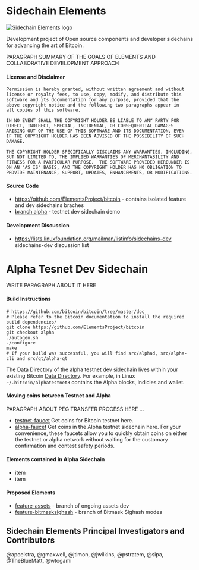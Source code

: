 # Sidechain Elements
![Sidechain Elements logo](http://i.imgur.com/Vbhiqop.png)

Development project of Open source components and developer sidechains for advancing the art of Bitcoin.

PARAGRAPH SUMMARY OF THE GOALS OF ELEMENTS AND COLLABORATIVE DEVELOPMENT APPROACH

#### License and Disclaimer
```
Permission is hereby granted, without written agreement and without
license or royalty fees, to use, copy, modify, and distribute this
software and its documentation for any purpose, provided that the
above copyright notice and the following two paragraphs appear in
all copies of this software.

IN NO EVENT SHALL THE COPYRIGHT HOLDER BE LIABLE TO ANY PARTY FOR
DIRECT, INDIRECT, SPECIAL, INCIDENTAL, OR CONSEQUENTIAL DAMAGES
ARISING OUT OF THE USE OF THIS SOFTWARE AND ITS DOCUMENTATION, EVEN
IF THE COPYRIGHT HOLDER HAS BEEN ADVISED OF THE POSSIBILITY OF SUCH
DAMAGE.

THE COPYRIGHT HOLDER SPECIFICALLY DISCLAIMS ANY WARRANTIES, INCLUDING,
BUT NOT LIMITED TO, THE IMPLIED WARRANTIES OF MERCHANTABILITY AND
FITNESS FOR A PARTICULAR PURPOSE.  THE SOFTWARE PROVIDED HEREUNDER IS
ON AN "AS IS" BASIS, AND THE COPYRIGHT HOLDER HAS NO OBLIGATION TO
PROVIDE MAINTENANCE, SUPPORT, UPDATES, ENHANCEMENTS, OR MODIFICATIONS.
```

#### Source Code
* https://github.com/ElementsProject/bitcoin - contains isolated feature and dev sidechains braches
 * [branch alpha](https://github.com/ElementsProject/bitcoin/tree/alpha) - testnet dev sidechain demo

#### Development Discussion
* https://lists.linuxfoundation.org/mailman/listinfo/sidechains-dev sidechains-dev discussion list

# Alpha Tesnet Dev Sidechain
WRITE PARAGRAPH ABOUT IT HERE

#### Build Instructions
```
# https://github.com/bitcoin/bitcoin/tree/master/doc
# Please refer to the Bitcoin documentation to install the required build dependencies/
git clone https://github.com/ElementsProject/bitcoin
git checkout alpha
./autogen.sh
./configure
make
# If your build was successful, you will find src/alphad, src/alpha-cli and src/qt/alpha-qt 
```
The Data Directory of the alpha testnet dev sidechain lives within your existing Bitcoin [Data Directory](https://en.bitcoin.it/wiki/Data_directory).  For example, in Linux `~/.bitcoin/alphatestnet3` contains the Alpha blocks, indicies and wallet.

#### Moving coins between Testnet and Alpha
PARAGRAPH ABOUT PEG TRANSFER PROCESS HERE ... 
* [testnet-faucet](https://testnet-faucet.elementsproject.org/) Get coins for Bitcoin testnet here.
* [alpha-faucet](https://alpha-faucet.elementsproject.org/) Get coins in the Alpha testnet sidechain here.
For your convenience, these faucets allow you to quickly obtain coins on either the testnet or alpha network without waiting for the customary confirmation and contest safety periods.


#### Elements contained in Alpha Sidechain
* item
* item

#### Proposed Elements
 * [feature-assets](https://github.com/ElementsProject/bitcoin/tree/feature_assets) - branch of ongoing assets dev 
 * [feature-bitmasksighash](https://github.com/ElementsProject/bitcoin/tree/feature_bitmasksighash) - branch of Bitmask Sighash modes

## Sidechain Elements Principal Investigators and Contributors
@apoelstra, @gmaxwell, @jtimon, @jwilkins, @pstratem, @sipa, @TheBlueMatt, @wtogami
